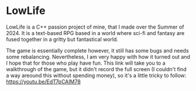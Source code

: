 # LowLife
LowLife is a C++ passion project of mine, that I made over the Summer of 2024. It is a text-based RPG based in a world where sci-fi and fantasy are fused together in a gritty but fantastical world.

The game is essentially complete however, it still has some bugs and needs some rebalancing. Nevertheless, I am very happy with how it turned out and I hope that for those who play have fun.
This link will take you to a walkthrough of the game, but it didn't record the full screen (I couldn't find a way areound this without spending money), so it's a little tricky to follow: https://youtu.be/EdT7pCAIM78
